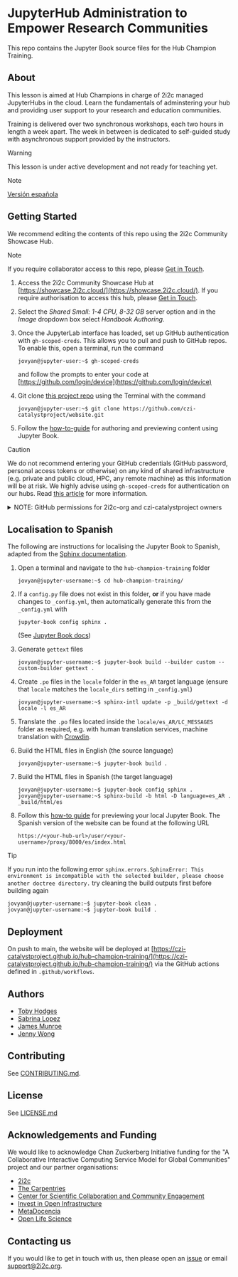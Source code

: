 # JupyterHub Administration to Empower Research Communities

This repo contains the Jupyter Book source files for the Hub Champion Training.

## About

This lesson is aimed at Hub Champions in charge of 2i2c managed JupyterHubs in the cloud. Learn the fundamentals of adminstering your hub and providing user support to your research and education communities.  

Training is delivered over two synchronous workshops, each two hours in length a week apart. The week in between is dedicated to self-guided study with asynchronous support provided by the instructors.

> [!WARNING]
> This lesson is under active development and not ready for teaching yet.  

> [!NOTE]
> [Versión española](https://czi-catalystproject.github.io/hub-champion-training/es/)

## Getting Started

We recommend editing the contents of this repo using the 2i2c Community Showcase Hub.

> [!NOTE]
> If you require collaborator access to this repo, please [Get in Touch](#get-in-touch).

1. Access the 2i2c Community Showcase Hub at [https://showcase.2i2c.cloud/](https://showcase.2i2c.cloud/). If you require authorisation to access this hub, please [Get in Touch](#get-in-touch).

1. Select the *Shared Small: 1-4 CPU, 8-32 GB* server option and in the *Image* dropdown box select *Handbook Authoring*.

1. Once the JupyterLab interface has loaded, set up GitHub authentication with `gh-scoped-creds`. This allows you to pull and push to GitHub repos. To enable this, open a terminal, run the command

   ```shell
   jovyan@jupyter-user:~$ gh-scoped-creds
   ```
   
   and follow the prompts to enter your code at [https://github.com/login/device](https://github.com/login/device)

1. Git clone [this project repo](https://github.com/czi-catalystproject/website) using the Terminal with the command

   ```shell
   jovyan@jupyter-user:~$ git clone https://github.com/czi-catalystproject/website.git
   ```
   
1. Follow the [how-to-guide](https://2i2c.org/community-showcase/community/content/authoring.html) for authoring and previewing content using Jupyter Book.

> [!CAUTION]
> We do not recommend entering your GitHub credentials (GitHub password, personal access tokens or otherwise) on any kind of shared infrastructure (e.g. private and public cloud, HPC, any remote machine) as this information will be at risk. We highly advise using `gh-scoped-creds` for authentication on our hubs. Read [this article](https://blog.jupyter.org/securely-pushing-to-github-from-a-jupyterhub-3ee42dfdc54f) for more information.

<details>
<summary>NOTE: GitHub permissions for 2i2c-org and czi-catalystproject owners</summary>

These are extra instructions for GitHub [2i2c-org](https://github.com/2i2c-org) and [czi-catalystproject](https://github.com/czi-catalystproject) owners to grant permissions to collaborators when requested.

**Access to the Community Showcase Hub**

Add the Hub Champion to the `2i2c-community-showcase/access-2i2c-showcase` team with maintainer rights, and community/test users as a general member of `2i2c-community-showcase`. This is so that Hub Admins can then add community users/test users to the `access-2i2c-showcase` team using their maintainer rights to *practise* granting access to the Showcase Hub as part of their hub champion training.

**Add collaborator to [this project repo](https://github.com/czi-catalystproject/website)**

Go to the [GH repo](https://github.com/czi-catalystproject/website), click *Settings -> Access - Collaborators and teams* and add the relevant user or team. Assign the *Write* role in the first instance (this can be upgraded later if needed).

**Info about `gh-scoped-creds` and GitHub App**

The GitHub App [2i2c Community Showcase Hub](https://showcase.2i2c.cloud/) is currently installed on `czi-catalystproject/website` and `czi-catalystproject/hub-champion-training` repos to enable `gh-scoped-creds`.
</details>

## Localisation to Spanish

The following are instructions for localising the Jupyter Book to Spanish, adapted from the [Sphinx documentation](https://www.sphinx-doc.org/en/master/usage/advanced/intl.html).

1. Open a terminal and navigate to the `hub-champion-training` folder

   ```shell
   jovyan@jupyter-username:~$ cd hub-champion-training/
   ```
   
1. If a `config.py` file does not exist in this folder, **or** if you have made changes to `_config.yml`, then automatically generate this from the `_config.yml` with

   ```shell 
   jupyter-book config sphinx .
   ```
   
   (See [Jupyter Book docs](https://jupyterbook.org/en/stable/explain/sphinx.html#jupyter-book-is-a-distribution-of-sphinx))

1. Generate `gettext` files

   ```shell
   jovyan@jupyter-username:~$ jupyter-book build --builder custom --custom-builder gettext .
   ```

1. Create `.po` files in the `locale` folder in the `es_AR` target language (ensure that `locale` matches the `locale_dirs` setting in `_config.yml`)

   ```shell
   jovyan@jupyter-username:~$ sphinx-intl update -p _build/gettext -d locale -l es_AR
   ```
   
1. Translate the `.po` files located inside the `locale/es_AR/LC_MESSAGES` folder as required, e.g. with human translation services, machine translation with [Crowdin](https://crowdin.com/).

1. Build the HTML files in English (the source language)

   ```shell
   jovyan@jupyter-username:~$ jupyter-book build .
   ```
   
1. Build the HTML files in Spanish (the target language)

   ```shell
   jovyan@jupyter-username:~$ jupyter-book config sphinx .
   jovyan@jupyter-username:~$ sphinx-build -b html -D language=es_AR . _build/html/es
   ```
1. Follow this [how-to guide](https://2i2c.org/community-showcase/community/content/authoring.html#build-and-preview-your-jupyter-book) for previewing your local Jupyter Book. The Spanish version of the website can be found at the following URL

   ```shell 
   https://<your-hub-url>/user/<your-username>/proxy/8000/es/index.html
   ```

> [!TIP]
> If you run into the following error
> `sphinx.errors.SphinxError: This environment is incompatible with the selected builder, please choose another doctree directory.`
> try cleaning the build outputs first before building again
> ```shell
> jovyan@jupyter-username:~$ jupyter-book clean .
> jovyan@jupyter-username:~$ jupyter-book build .
> ```

## Deployment

On push to main, the website will be deployed at [https://czi-catalystproject.github.io/hub-champion-training/](https://czi-catalystproject.github.io/hub-champion-training/) via the GitHub actions defined in `.github/workflows`.

## Authors

- [Toby Hodges](https://github.com/tobyhodges)
- [Sabrina Lopez](https://github.com/SLLDeC)
- [James Munroe](https://github.com/jmunroe)
- [Jenny Wong](https://github.com/jnywong)

## Contributing

See [CONTRIBUTING.md](./CONTRIBUTING.md).

## License

See [LICENSE.md](./LICENSE.md)

## Acknowledgements and Funding

We would like to acknowledge Chan Zuckerberg Initiative funding for the "A Collaborative Interactive Computing Service Model for Global Communities" project and our partner organisations:

- [2i2c](https://2i2c.org/)
- [The Carpentries](https://carpentries.org/about/)
- [Center for Scientific Collaboration and Community Engagement](https://www.cscce.org/)
- [Invest in Open Infrastructure](https://investinopen.org/)
- [MetaDocencia](https://www.metadocencia.org/)
- [Open Life Science](https://openlifesci.org/)

## Contacting us

If you would like to get in touch with us, then please open an [issue](https://github.com/czi-catalystproject/hub-champion-training/issues) or email [support@2i2c.org](mailto:support@2i2c.org).
